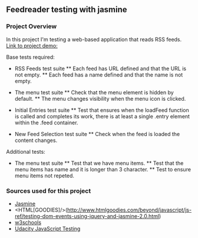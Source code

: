 ## Feedreader testing with jasmine

### Project Overview

In this project I'm testing a web-based application that reads RSS feeds. 
[Link to project demo:](https://github.com/DevRob/Udacity-WebDev-project6)

Base tests required:
* RSS Feeds test suite
** Each feed has URL defined and that the URL is not empty.
** Each feed has a name defined and that the name is not empty.

* The menu test suite
** Check that the menu element is hidden by default.
** The menu changes visibility when the menu icon is clicked.

* Initial Entries test suite
**  Test that ensures when the loadFeed function is called and completes its work, there is at least a single .entry element within the .feed container.

* New Feed Selection test suite
**  Check when the feed is loaded the content changes.

Additional tests:
* The menu test suite
**  Test that we have menu items.
**  Test that the menu items has name and it is longer than 3 character.
**  Test to ensure menu items not repeted.

### Sources used for this project
* [Jasmine](http://jasmine.github.io/2.0/introduction.html)
* <HTML[GOODIES]/>(http://www.htmlgoodies.com/beyond/javascript/js-ref/testing-dom-events-using-jquery-and-jasmine-2.0.html)
* [w3schools](http://www.w3schools.com)
* [Udacity JavaScript Testing](https://www.youtube.com/watch?v=82iDVtbr7cY&list=PLAwxTw4SYaPkv4LG-0UHNfhPkKPfYacOg)

